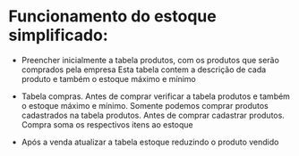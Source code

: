 # Funcionamento do estoque simplificado:

- Preencher inicialmente a tabela produtos, com os produtos que serão comprados pela empresa
Esta tabela contem a descrição de cada produto e também o estoque máximo e mínimo

- Tabela compras. Antes de comprar verificar a tabela produtos e também o estoque máximo e mínimo. Somente podemos comprar produtos cadastrados na tabela produtos. Antes de comprar cadastrar produtos. Compra soma os respectivos itens ao estoque

- Após a venda atualizar a tabela estoque reduzindo o produto vendido


